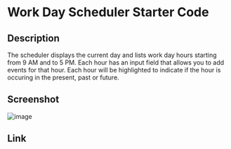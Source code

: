 # Work Day Scheduler Starter Code

## Description

The scheduler displays the current day and lists work day hours starting from 9 AM and to 5 PM.  Each hour has an input field that allows you to add events for that hour.  Each hour will be highlighted to indicate if the hour is occuring in the present, past or future.  

## Screenshot

![image](https://user-images.githubusercontent.com/65319429/85242070-966f4e80-b403-11ea-9152-168e57064496.png)

## Link